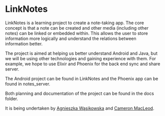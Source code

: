 LinkNotes
=========

LinkNotes is a learning project to create a note-taking app. The core concept is that a note can be created and other media (including other notes) can be linked or embedded within. This allows the user to store information more logically and understand the relations between information better.

The project is aimed at helping us better understand Android and Java, but we will be using other technologies and gaining experience with them. For example, we hope to use Elixir and Phoenix for the back end sync and share server.

The Android project can be found in LinkNotes and the Phoenix app can be found in notes_server.

Both planning and documentation of the project can be found in the docs folder.

It is being undertaken by [Agnieszka Wąsikowska](https://github.com/aga11313) and [Cameron MacLeod](https://github.com/notexactlyawe).
